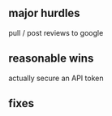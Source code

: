 ## major hurdles

pull / post reviews to google

## reasonable wins

actually secure an API token

## fixes
